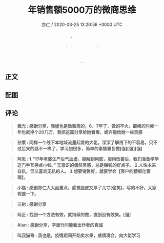 <h1 align="center">年销售额5000万的微商思维</h1>
<p align="center">
    <a>亦仁 / 2020-03-25 13:20:58 &#43;0000 UTC</a>
</p>

<div align="center">
    <img src="https://images.zsxq.com/Fn3NQqCN8nuGF86yZPXSbEsl0mb3?e=1590940799&amp;token=kIxbL07-8jAj8w1n4s9zv64FuZZNEATmlU_Vm6zD:pfbNc8W3hS0oYG_hyXXh_rHMHuc=" width="100" height="100" style="border:1px solid;border-radius:50%; color:#ffffff"/>
</div>

## 正文

<div>

</div>

## 配图
<div class="image" align="center">

</div>

## 评论

<div align="left">
<div>

<blockquote >
<span> <strong>微光 : 感谢分享，我姐也是做微商的，6、7年了，做的不大，巅峰的时候一年也就挣个20几万，我把这篇分享给她看看，或许能给她一些灵感 </strong></span>
</blockquote>

<blockquote >
<span> <strong>孙策 : 同样一个线下本地域流量起盘的大佬，深深了解线下的不容易，只不过后来的路不一样了，学习到很多，简单的事情重复做[强][强][强] </strong></span>
</blockquote>

<blockquote >
<span> <strong>阿思 : 1.“17年老婆生产后气血虚，接触到阿胶，服用改善后，我们准备学学这门手艺挣点小钱。”  无意识的偶然灵感，总是赚钱的好点子。
2.人性本来自私，但又喜欢无私的人。
3.想要销售好，就要学会【客户的精细化管理】。 </strong></span>
</blockquote>

<blockquote >
<span> <strong>小福 : 感谢亦仁大大画重点，感觉脸皮又厚了几寸[偷笑]，写的不好，大家将就一下。 </strong></span>
</blockquote>

<blockquote >
<span> <strong>三树 : 感谢分享 </strong></span>
</blockquote>

<blockquote >
<span> <strong>阿正 : 找到一个方法有效，就持续的做，直到没有效果。[强] </strong></span>
</blockquote>

<blockquote >
<span> <strong>Alan : 感谢分享，字里行间能看出作者的真诚 </strong></span>
</blockquote>

<blockquote >
<span> <strong>叫我猫哥 : 我也是，疫情期间开始卖水果，成绩凑合，向大佬学习 </strong></span>
</blockquote>

</div>
</div>